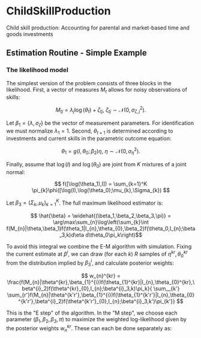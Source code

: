 # ChildSkillProduction
Child skill production: Accounting for parental and market-based time and goods investments

## Estimation Routine - Simple Example

### The likelihood model

The simplest version of the problem consists of three blocks in the likelihood. First, a vector of measures $M_t$ allows for noisy observations of skills:

$$M_{tj} = \lambda_{j}\log(\theta_{t}) + \zeta_{tj},\ \zeta_{tj}\sim\mathcal{N}(0,\sigma^2_{\zeta,j}).$$

Let $\beta_1=\{\lambda,\sigma_{\zeta}\}$ be the vector of measurement parameters. For identification we must normalize $\lambda_{1}=1$. Second, $\theta_{t+1}$ is determined according to investments and current skills in the parametric outcome equation:

$$ \theta_{1} = g(I,\theta_0;\beta_2)\eta,\ \eta\sim\mathcal{N}(0,\sigma^2_{\eta}).$$

Finally, assume that $\log(I)$ and $\log(\theta_0)$ are joint from $K$ mixtures of a joint normal:

$$ f([\log(\theta_1),I]) = \sum_{k=1}^K \pi_{k}\phi([\log(I),\log(\theta_0);\mu_{k},\Sigma_{k}) $$

Let $\beta_3=(\Sigma_{k},\mu_{k})_{k=1}^K$. The full maximum likelihood estimator is:

$$ \hat{\beta} = \widehat{(\beta_1,\beta_2,\beta_3,\pi)} = \arg\max\sum_{n}\log\left(\sum_{k}\int f(M_{n}|\theta,\beta_1)f(\theta_1|I_{n},\theta_{0},\beta_2)f(\theta_0,I_{n};\beta_3,k)d\eta d\theta_0\pi_k\right)$$

To avoid this integral we combine the E-M algorithm with simulation. Fixing the current estimate at $\beta^{i}$, we can draw (for each $k$) $R$ samples of $\eta^{kr},\theta_{0}^{kr}$ from the distribution implied by $\beta_{3}^{i}$, and calculate posterior weights:

$$ w_{n}^{kr} = \frac{f(M_{n}|\theta^{kr},\beta_{1}^{i})f(\theta_{1}^{kr}|I_{n},\theta_{0}^{kr},\beta^{i}_2)f(\theta^{kr}_{0},I_{n};\beta^{i}_3,k)\pi_k}{ \sum__{k'} \sum_{r'}f(M_{n}|\theta^{k'r'},\beta_{1}^{i})f(\theta_{1}^{k'r'}|I_{n},\theta_{0}^{k'r'},\beta^{i}_2)f(\theta^{k'r'}_{0},I_{n};\beta^{i}_3,k')\pi_{k'}} $$

This is the "E step" of the algorithm. In the "M step", we choose each parameter $(\beta_1,\beta_2,\beta_3,\pi)$ to maximize the weighted log-likelihood given by the posterior weights $w_{n}^{kr}$. These can each be done separately as:

